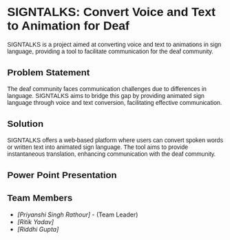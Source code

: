 # <font face="Arial">SIGNTALKS: Convert Voice and Text to Animation for Deaf</font>

<font face="Arial">SIGNTALKS is a project aimed at converting voice and text to animations in sign language, providing a tool to facilitate communication for the deaf community.</font>

## <font face="Arial">Problem Statement</font>

<font face="Arial">The deaf community faces communication challenges due to differences in language. SIGNTALKS aims to bridge this gap by providing animated sign language through voice and text conversion, facilitating effective communication.</font>

## <font face="Arial">Solution</font>

<font face="Arial">SIGNTALKS offers a web-based platform where users can convert spoken words or written text into animated sign language. The tool aims to provide instantaneous translation, enhancing communication with the deaf community.</font>

## <font face="Arial">Power Point Presentation</font>


## <font face="Arial">Team Members</font>

- *[Priyanshi Singh Rathour]* - (Team Leader)
- *[Ritik Yadav]* 
- *[Riddhi Gupta]*
